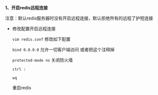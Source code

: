 **1、开启redis远程连接**

注意：默认redis服务器时没有开启远程连接，默认拒绝所有的远程了护短连接

- 修改配置开启远程连接

  ``vim redis.conf`` 	修改如下配置

  ``bind 0.0.0.0``		允许一切客户端访问 或者把这个注释掉

  ``protected-mode no``	关闭防火墙

  ``ctrl :``

  ``wq``

  重启redis

